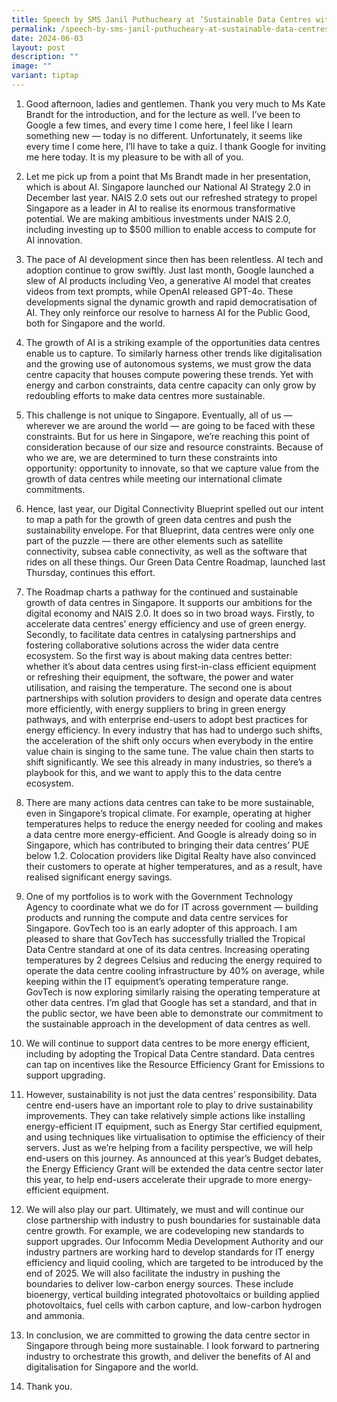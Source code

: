 ```yaml
---
title: Speech by SMS Janil Puthucheary at ‘Sustainable Data Centres with Google’
permalink: /speech-by-sms-janil-puthucheary-at-sustainable-data-centres-with-google/
date: 2024-06-03
layout: post
description: ""
image: ""
variant: tiptap
---
```

<ol data-tight="true" class="tight">
<li>
<p>Good afternoon, ladies and gentlemen. Thank you very much to Ms Kate Brandt
for the introduction, and for the lecture as well. I’ve been to Google
a few times, and every time I come here, I feel like I learn something
new — today is no different. Unfortunately, it seems like every time I
come here, I’ll have to take a quiz. I thank Google for inviting me here
today. It is my pleasure to be with all of you.</p>
<p></p>
</li>
<li>
<p>Let me pick up from a point that Ms Brandt made in her presentation, which
is about AI. Singapore launched our National AI Strategy 2.0 in December
last year. NAIS 2.0 sets out our refreshed strategy to propel Singapore
as a leader in AI to realise its enormous transformative potential. We
are making ambitious investments under NAIS 2.0, including investing up
to $500 million to enable access to compute for AI innovation.</p>
<p></p>
</li>
<li>
<p>The pace of AI development since then has been relentless. AI tech and
adoption continue to grow swiftly. Just last month, Google launched a slew
of AI products including Veo, a generative AI model that creates videos
from text prompts, while OpenAI released GPT-4o. These developments signal
the dynamic growth and rapid democratisation of AI. They only reinforce
our resolve to harness AI for the Public Good, both for Singapore and the
world.</p>
<p></p>
</li>
<li>
<p>The growth of AI is a striking example of the opportunities data centres
enable us to capture. To similarly harness other trends like digitalisation
and the growing use of autonomous systems, we must grow the data centre
capacity that houses compute powering these trends. Yet with energy and
carbon constraints, data centre capacity can only grow by redoubling efforts
to make data centres more sustainable.</p>
<p></p>
</li>
<li>
<p>This challenge is not unique to Singapore. Eventually, all of us — wherever
we are around the world — are going to be faced with these constraints.
But for us here in Singapore, we’re reaching this point of consideration
because of our size and resource constraints. Because of who we are, we
are determined to turn these constraints into opportunity: opportunity
to innovate, so that we capture value from the growth of data centres while
meeting our international climate commitments.</p>
<p></p>
</li>
<li>
<p>Hence, last year, our Digital Connectivity Blueprint spelled out our intent
to map a path for the growth of green data centres and push the sustainability
envelope. For that Blueprint, data centres were only one part of the puzzle
— there are other elements such as satellite connectivity, subsea cable
connectivity, as well as the software that rides on all these things. Our
Green Data Centre Roadmap, launched last Thursday, continues this effort.</p>
<p></p>
</li>
<li>
<p>The Roadmap charts a pathway for the continued and sustainable growth
of data centres in Singapore. It supports our ambitions for the digital
economy and NAIS 2.0. It does so in two broad ways. Firstly, to accelerate
data centres’ energy efficiency and use of green energy. Secondly, to facilitate
data centres in catalysing partnerships and fostering collaborative solutions
across the wider data centre ecosystem. So the first way is about making
data centres better: whether it’s about data centres using first-in-class
efficient equipment or refreshing their equipment, the software, the power
and water utilisation, and raising the temperature. The second one is about
partnerships with solution providers to design and operate data centres
more efficiently, with energy suppliers to bring in green energy pathways,
and with enterprise end-users to adopt best practices for energy efficiency.
In every industry that has had to undergo such shifts, the acceleration
of the shift only occurs when everybody in the entire value chain is singing
to the same tune. The value chain then starts to shift significantly. We
see this already in many industries, so there’s a playbook for this, and
we want to apply this to the data centre ecosystem.</p>
<p></p>
</li>
<li>
<p>There are many actions data centres can take to be more sustainable, even
in Singapore’s tropical climate. For example, operating at higher temperatures
helps to reduce the energy needed for cooling and makes a data centre more
energy-efficient. And Google is already doing so in Singapore, which has
contributed to bringing their data centres’ PUE below 1.2. Colocation providers
like Digital Realty have also convinced their customers to operate at higher
temperatures, and as a result, have realised significant energy savings.</p>
<p></p>
</li>
<li>
<p>One of my portfolios is to work with the Government Technology Agency
to coordinate what we do for IT across government — building products and
running the compute and data centre services for Singapore. GovTech too
is an early adopter of this approach. I am pleased to share that GovTech
has successfully trialled the Tropical Data Centre standard at one of its
data centres. Increasing operating temperatures by 2 degrees Celsius and
reducing the energy required to operate the data centre cooling infrastructure
by 40% on average, while keeping within the IT equipment’s operating temperature
range. GovTech is now exploring similarly raising the operating temperature
at other data centres. I’m glad that Google has set a standard, and that
in the public sector, we have been able to demonstrate our commitment to
the sustainable approach in the development of data centres as well.</p>
<p></p>
</li>
<li>
<p>We will continue to support data centres to be more energy efficient,
including by adopting the Tropical Data Centre standard. Data centres can
tap on incentives like the Resource Efficiency Grant for Emissions to support
upgrading.</p>
<p></p>
</li>
<li>
<p>However, sustainability is not just the data centres’ responsibility.
Data centre end-users have an important role to play to drive sustainability
improvements. They can take relatively simple actions like installing energy-efficient
IT equipment, such as Energy Star certified equipment, and using techniques
like virtualisation to optimise the efficiency of their servers. Just as
we’re helping from a facility perspective, we will help end-users on this
journey. As announced at this year’s Budget debates, the Energy Efficiency
Grant will be extended the data centre sector later this year, to help
end-users accelerate their upgrade to more energy-efficient equipment.</p>
<p></p>
</li>
<li>
<p>We will also play our part. Ultimately, we must and will continue our
close partnership with industry to push boundaries for sustainable data
centre growth. For example, we are codeveloping new standards to support
upgrades. Our Infocomm Media Development Authority and our industry partners
are working hard to develop standards for IT energy efficiency and liquid
cooling, which are targeted to be introduced by the end of 2025. We will
also facilitate the industry in pushing the boundaries to deliver low-carbon
energy sources. These include bioenergy, vertical building integrated photovoltaics
or building applied photovoltaics, fuel cells with carbon capture, and
low-carbon hydrogen and ammonia.</p>
<p></p>
</li>
<li>
<p>In conclusion, we are committed to growing the data centre sector in Singapore
through being more sustainable. I look forward to partnering industry to
orchestrate this growth, and deliver the benefits of AI and digitalisation
for Singapore and the world.</p>
<p></p>
</li>
<li>
<p>Thank you.</p>
</li>
</ol>
<p></p>